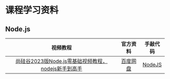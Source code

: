 # 课程学习资料

## Node.js
|视频教程|官方资料|手敲代码|
| :---: | :---: |:---:|
|[尚硅谷2023版Node.js零基础视频教程，nodejs新手到高手](https://www.bilibili.com/video/BV1gM411W7ex?p=1&vd_source=8178530fbcba3b01db39ea80d35da960)|[百度网盘](https://pan.baidu.com/s/1sDOMvUdY9UF3mlJ7ujOADg?pwd=s3wj)|[NodeJS](./NodeJs/) |

